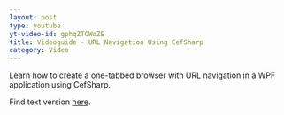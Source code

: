 ```yaml
---
layout: post
type: youtube
yt-video-id: gphqZTCWoZE
title: Videoguide - URL Navigation Using CefSharp
category: Video
---
```

Learn how to create a one-tabbed browser with URL navigation in a WPF application using CefSharp.

Find text  version [here](http://www.cefsharptutorials.com/One-Tabbed-Browser-with-URL-Navigation-in-WPF-Application-Using-CefSharp/).
